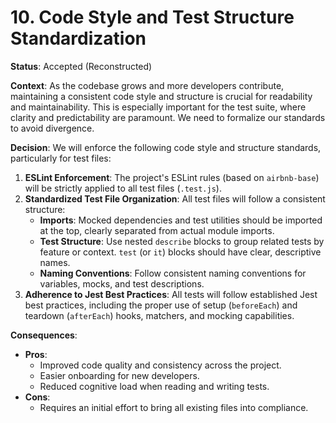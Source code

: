 # 10. Code Style and Test Structure Standardization

**Status**: Accepted (Reconstructed)

**Context**:
As the codebase grows and more developers contribute, maintaining a consistent code style and structure is crucial for readability and maintainability. This is especially important for the test suite, where clarity and predictability are paramount. We need to formalize our standards to avoid divergence.

**Decision**:
We will enforce the following code style and structure standards, particularly for test files:

1.  **ESLint Enforcement**: The project's ESLint rules (based on `airbnb-base`) will be strictly applied to all test files (`.test.js`).
2.  **Standardized Test File Organization**: All test files will follow a consistent structure:
    *   **Imports**: Mocked dependencies and test utilities should be imported at the top, clearly separated from actual module imports.
    *   **Test Structure**: Use nested `describe` blocks to group related tests by feature or context. `test` (or `it`) blocks should have clear, descriptive names.
    *   **Naming Conventions**: Follow consistent naming conventions for variables, mocks, and test descriptions.
3.  **Adherence to Jest Best Practices**: All tests will follow established Jest best practices, including the proper use of setup (`beforeEach`) and teardown (`afterEach`) hooks, matchers, and mocking capabilities.

**Consequences**:
*   **Pros**:
    *   Improved code quality and consistency across the project.
    *   Easier onboarding for new developers.
    *   Reduced cognitive load when reading and writing tests.
*   **Cons**:
    *   Requires an initial effort to bring all existing files into compliance.
